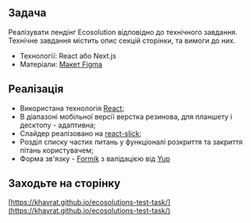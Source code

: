 ## Задача

Реалізувати лендінг Ecosolution відповідно до технічного завдання. Технічне завдання містить опис секцій сторінки, та вимоги до них.

- Технології: React або Next.js
- Матеріали: [Макет Figma](https://www.figma.com/file/pTbhAbEXjsofeQHmtIE2tK/Ecosolution?type=design&node-id=0-1&mode=design&t=rHx8X9xwdImEVfez-0)

## Реалізація

- Використана технологія [React](https://react.dev/blog/2023/03/16/introducing-react-dev);
- В діапазоні мобільної версії верстка резинова, для планшету і десктопу - адаптивна;
- Слайдер реалізовано на [react-slick](https://react-slick.neostack.com/); 
- Розділ списку частих питань у функціоналі розкриття та закриття пітань користувачем;
- Форма зв'язку - [Formik](https://formik.org/docs/overview) з валідацією від [Yup](https://www.npmjs.com/package/yup#getting-started)

## Заходьте на сторінку 

[https://khavrat.github.io/ecosolutions-test-task/](https://khavrat.github.io/ecosolutions-test-task/)
